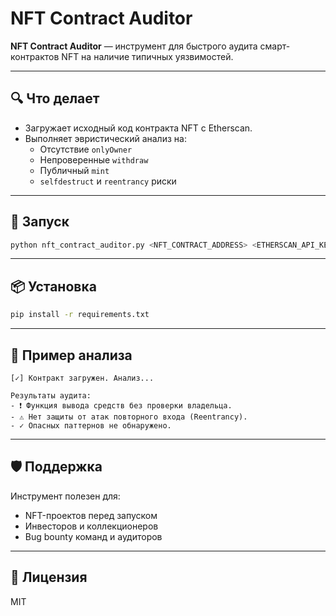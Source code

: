 # NFT Contract Auditor

**NFT Contract Auditor** — инструмент для быстрого аудита смарт-контрактов NFT на наличие типичных уязвимостей.

---

## 🔍 Что делает

- Загружает исходный код контракта NFT с Etherscan.
- Выполняет эвристический анализ на:
  - Отсутствие `onlyOwner`
  - Непроверенные `withdraw`
  - Публичный `mint`
  - `selfdestruct` и `reentrancy` риски

---

## 🚀 Запуск

```bash
python nft_contract_auditor.py <NFT_CONTRACT_ADDRESS> <ETHERSCAN_API_KEY>
```

---

## 📦 Установка

```bash
pip install -r requirements.txt
```

---

## 🧠 Пример анализа

```
[✓] Контракт загружен. Анализ...

Результаты аудита:
- ❗ Функция вывода средств без проверки владельца.
- ⚠️ Нет защиты от атак повторного входа (Reentrancy).
- ✓ Опасных паттернов не обнаружено.
```

---

## 🛡 Поддержка

Инструмент полезен для:
- NFT-проектов перед запуском
- Инвесторов и коллекционеров
- Bug bounty команд и аудиторов

---

## 📄 Лицензия

MIT
